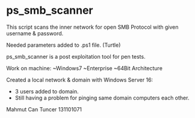 # ps_smb_scanner

This script scans the inner network for open SMB Protocol with given username & password.



Needed parameters added to .ps1 file. (Turtle)

ps_smb_scanner is a post exploitation tool for pen tests.

Work on machine:
	~Windows7
	~Enterprise
	~64Bit Architecture

Created a local network & domain with Windows Server 16:
  - 3 users added to domain.
  - Still having a problem for pinging same domain computers each other.
	
	
	
Mahmut Can Tuncer
131101071
